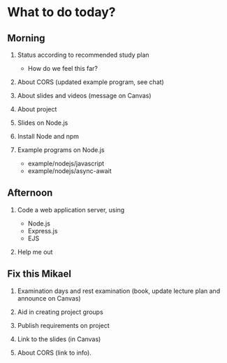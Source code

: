 What to do today?
======================

Morning
----------------------

1. Status according to recommended study plan
    * How do we feel this far?

1. About CORS (updated example program, see chat)

1. About slides and videos (message on Canvas)

1. About project

1. Slides on Node.js

1. Install Node and npm

1. Example programs on Node.js
    * example/nodejs/javascript
    * example/nodejs/async-await



Afternoon
----------------------

1. Code a web application server, using
    * Node.js
    * Express.js
    * EJS

1. Help me out









Fix this Mikael
----------------------

1. Examination days and rest examination (book, update lecture plan and announce on Canvas)

1. Aid in creating project groups

1. Publish requirements on project

1. Link to the slides (in Canvas)

1. About CORS (link to info).
